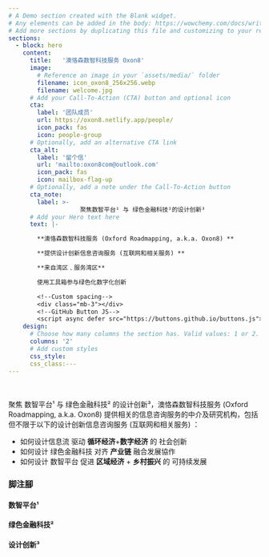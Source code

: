 ```yaml
---
# A Demo section created with the Blank widget.
# Any elements can be added in the body: https://wowchemy.com/docs/writing-markdown-latex/
# Add more sections by duplicating this file and customizing to your requirements.
sections:
  - block: hero
    content:
      title:   '澳恪森数智科技服务 Oxon8'
      image:
        # Reference an image in your `assets/media/` folder
        filename: icon_oxon8_256x256.webp
        filename: welcome.jpg
      # Add your Call-To-Action (CTA) button and optional icon
      cta:
        label: '团队成员'
        url: https://oxon8.netlify.app/people/
        icon_pack: fas
        icon: people-group
      # Optionally, add an alternative CTA link
      cta_alt:
        label: '留个信'
        url: 'mailto:oxon8com@outlook.com'
        icon_pack: fas
        icon: mailbox-flag-up
      # Optionally, add a note under the Call-To-Action button
      cta_note:
        label: >-
                    聚焦数智平台¹ 与 绿色金融科技²的设计创新³
      # Add your Hero text here
      text: |-

        **澳恪森数智科技服务 (Oxford Roadmapping, a.k.a. Oxon8) **

        **提供设计创新信息咨询服务 (互联网和相关服务) **

        **来自湾区﹑服务湾区**

        使用工具箱参与绿色化数字化创新

        <!--Custom spacing-->
        <div class="mb-3"></div>
        <!--GitHub Button JS-->
        <script async defer src="https://buttons.github.io/buttons.js"></script>        
    design:
      # Choose how many columns the section has. Valid values: 1 or 2.
      columns: '2'
      # Add custom styles
      css_style:
      css_class:---
---
```


<br>
<br>聚焦<span class="highlight-container highlight-yellow"><span class="highlight"> 数智平台¹</span></span> 与 <span class="highlight-container highlight-green"><span class="highlight"> 绿色金融科技²</span></span> 的设计创新³，<span class="highlight-container highlight-fushia"><span class="highlight">澳恪森数智科技服务</span></span> (Oxford Roadmapping, a.k.a. Oxon8)  提供相关的信息咨询服务的中介及研究机构，包括但不限于以下的设计创新信息咨询服务 (互联网和相关服务) ：

*  如何设计<span class="highlight-container highlight-fushia"><span class="highlight">信息流</span></span> 驱动  **循环经济**+**数字经济** 的 社会创新
*  如何设计 <span class="highlight-container highlight-green"><span class="highlight"> 绿色金融科技</span></span> 对齐  **产业链** 融合发展協作
*  如何设计<span class="highlight-container highlight-yellow"><span class="highlight"> 数智平台</span></span> 促进 **区域经济** + **乡村振兴** 的 可持续发展

### 脚注腳

#### 数智平台¹

#### 绿色金融科技²

#### 设计创新³
